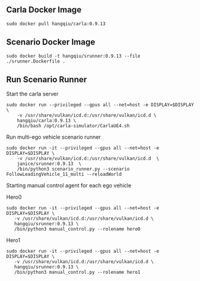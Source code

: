 ## Carla Docker Image 

```commandline
sudo docker pull hangqiu/carla:0.9.13
```

## Scenario Docker Image 

```commandline
sudo docker build -t hangqiu/srunner:0.9.13 --file ./srunner.Dockerfile .
```

## Run Scenario Runner 

Start the carla server
```commandline
sudo docker run --privileged --gpus all --net=host -e DISPLAY=$DISPLAY \
    -v /usr/share/vulkan/icd.d:/usr/share/vulkan/icd.d \
    hangqiu/carla:0.9.13 \
    /bin/bash /opt/carla-simulator/CarlaUE4.sh
```

Run multi-ego vehicle scenario runner 
```commandline
sudo docker run -it --privileged --gpus all --net=host -e DISPLAY=$DISPLAY \
    -v /usr/share/vulkan/icd.d:/usr/share/vulkan/icd.d  \
    janice/srunner:0.9.13  \
    /bin/python3 scenario_runner.py --scenario FollowLeadingVehicle_11_multi --reloadWorld
```
Starting manual control agent for each ego vehicle 

Hero0
 ```commandline 
 sudo docker run -it --privileged --gpus all --net=host -e DISPLAY=$DISPLAY \
    -v /usr/share/vulkan/icd.d:/usr/share/vulkan/icd.d \
    hangqiu/srunner:0.9.13 \
    /bin/python3 manual_control.py --rolename hero0
 ```

 Hero1
 ```commandline 
 sudo docker run -it --privileged --gpus all --net=host -e DISPLAY=$DISPLAY \
    -v /usr/share/vulkan/icd.d:/usr/share/vulkan/icd.d \
    hangqiu/srunner:0.9.13 \
    /bin/python3 manual_control.py --rolename hero1
 ```